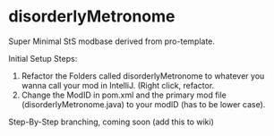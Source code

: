 # disorderlyMetronome
 Super Minimal StS modbase derived from pro-template.

 Initial Setup Steps:
 
 1) Refactor the Folders called disorderlyMetronome to whatever you wanna call your mod in IntelliJ. (Right click, refactor.
 2) Change the ModID in pom.xml and the primary mod file (disorderlyMetronome.java) to your modID (has to be lower case).

 Step-By-Step branching, coming soon (add this to wiki)
